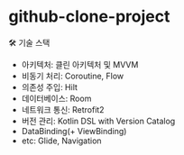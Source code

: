 # github-clone-project

🛠️ 기술 스택
- 아키텍처: 클린 아키텍처 및 MVVM
- 비동기 처리: Coroutine, Flow
- 의존성 주입: Hilt
- 데이터베이스: Room
- 네트워크 통신: Retrofit2
- 버전 관리: Kotlin DSL with Version Catalog 
- DataBinding(+ ViewBinding)
- etc: Glide, Navigation


